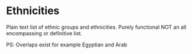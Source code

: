 # Ethnicities
Plain text list of ethnic groups and ethnicities. Purely functional NOT an all encompassing or definitive list. 

PS: Overlaps exist for example Egyptian and Arab
